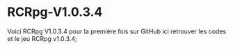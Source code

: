 # RCRpg-V1.0.3.4
Voici RCRpg V1.0.3.4 pour la première fois sur GitHub ici retrouver les codes et le jeu RCRpg v1.0.3.4;
